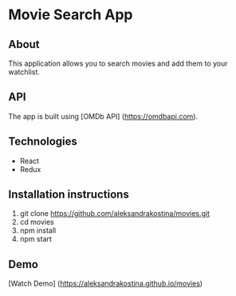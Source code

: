 # Movie Search App

## About

This application allows you to search movies and add them to your watchlist.

## API

The app is built using [OMDb API] (https://omdbapi.com).

## Technologies

* React
* Redux

## Installation instructions

1. git clone https://github.com/aleksandrakostina/movies.git
2. cd movies
3. npm install
4. npm start

## Demo

[Watch Demo] (https://aleksandrakostina.github.io/movies)
